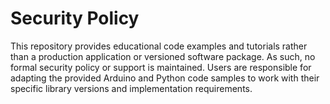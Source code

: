 # Security Policy
This repository provides educational code examples and tutorials rather than a production application or versioned software package. As such, no formal security policy or support is maintained. Users are responsible for adapting the provided Arduino and Python code samples to work with their specific library versions and implementation requirements.
